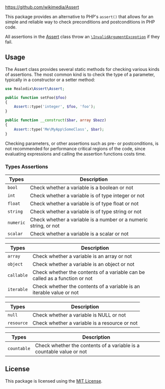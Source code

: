 https://github.com/wikimedia/Assert

This package provides an alternative to PHP's `assert()` that allows for an simple and reliable way
to check preconditions and postconditions in PHP code.

All assertions in the [Assert](src/Assert.php) class throw an [`\InvalidArgumentException`](https://www.php.net/manual/en/class.invalidargumentexception.php) if they fail.

Usage
-------

The Assert class provides several static methods for checking various kinds of assertions. The most
common kind is to check the type of a parameter, typically in a constructor or a setter method:

```php
use Realodix\Assert\Assert;

public function setFoo($foo)
{
    Assert::type('integer', $foo, 'foo');
}

public function __construct($bar, array $bazz)
{
    Assert::type('Me\MyApp\SomeClass', $bar);
}
```

Checking parameters, or other assertions such as pre- or postconditions, is not recommended for
performance critical regions of the code, since evaluating expressions and calling the assertion
functions costs time.

### Types Assertions

Types     | Description
--------- | ------------------------------------------------------------------
`bool`    | Check whether a variable is a boolean or not
`int`     | Check whether a variable is of type integer or not
`float`   | Check whether a variable is of type float or not
`string`  | Check whether a variable is of type string or not
`numeric` | Check whether a variable is a number or a numeric string, or not
`scalar`  | Check whether a variable is a scalar or not

Types          | Description
-------------- | ------------------------------------------------------------------
`array`        | Check whether a variable is an array or not
`object`       | Check whether a variable is an object or not
`callable`     | Check whether the contents of a variable can be called as a function or not
`iterable`     | Check whether the contents of a variable is an iterable value or not

Types      | Description
---------- | ------------------------------------------------------------------
`null`     | Check whether a variable is NULL or not
`resource` | Check whether a variable is a resource or not

Types       | Description
----------- | ------------------------------------------------------------------
`countable` | Check whether the contents of a variable is a countable value or not


## License

This package is licensed using the [MIT License](/LICENSE).
